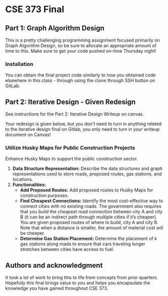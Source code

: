 # CSE 373 Final
## Part 1: Graph Algorithm Design
This is a pretty challenging programming assignment focused primarily on Graph Algorithm Design, so be sure to allocate an appropriate amount of time to this. Make sure to get your code pushed on-time Thursday night!

### Installation
You can obtain the final project code similarly to how you obtained code elsewhere in this class - through using the clone through SSH button on GitLab.

## Part 2: Iterative Design - Given Redesign

See instructions for the Part 2: Iterative Design Writeup on canvas. 

Your redesign is given below, but you don't need to turn in anything related to the iterative design final on Gitlab, you only need to turn in your writeup document on Canvas!

### Utilize Husky Maps for Public Construction Projects
Enhance Husky Maps to support the public construction sector.
1. **Data Structure Representation:**
Describe the data structures and graph representations used to store roads, proposed routes, gas stations, and locations.
2. **Functionalities:**
    - **Add Proposed Routes:** Add proposed routes to Husky Maps for construction purposes.
    - **Find Cheapest Connections:** Identify the most cost-effective way to connect cities with no existing roads. The government also requires that you build the cheapest road connection between city A and city B (it can be an indirect path through multiple cities if it’s cheaper). You are given proposed routes of where to build, city A and city B. Note that when a distance is smaller, the amount of material cost will be cheaper.
    - **Determine Gas Station Placement:** Determine the placement of k gas stations along roads to ensure that cars traveling longer stretches between cities have access to fuel.



## Authors and acknowledgment
It took a lot of work to bring this to life from concepts from prior quarters. Hopefully this final brings value to you and helps you encapsulate the knowledge you have gained throughout CSE 373. 